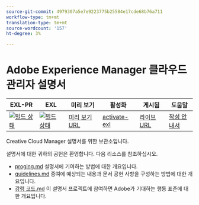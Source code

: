 ```yaml
---
source-git-commit: 4979307a5e7e9223775b25584e17cde68b76a711
workflow-type: tm+mt
translation-type: tm+mt
source-wordcount: '157'
ht-degree: 3%

---
```

# Adobe Experience Manager 클라우드 관리자 설명서

| EXL-PR | EXL | 미리 보기 | 활성화 | 게시됨 | 도움말 |
|--- |--- |--- |--- |--- |--- |
| [![빌드 상태](https://docs.ci.corp.adobe.com/view/exl-pr/job/experience-manager-cloud-manager.en_pr-exl/badge/icon)](https://docs.ci.corp.adobe.com/view/exl-pr/job/experience-manager-cloud-manager.en_pr-exl/lastBuild/) | [![빌드 상태](https://docs.ci.corp.adobe.com/view/exl-pr/job/experience-manager-cloud-manager.en_exl/lastBuild/badge/icon)](https://docs.ci.corp.adobe.com/view/exl-pr/job/experience-manager-cloud-manager.en_exl/lastBuild/lastBuild) | [미리 보기 URL](https://experienceleague.corp.adobe.com/docs/experience-manager-cloud-manager/using/introduction-to-cloud-manager.html?lang=en) | [activate-exl](https://docs.ci.corp.adobe.com/job/activate-exl/build/) | [라이브 URL](https://experienceleague.adobe.com/docs/experience-manager-cloud-manager/using/introduction-to-cloud-manager.html?lang=en) | [작성 안내서](https://experienceleague.adobe.com/docs/authoring-guide-exl/using/home.html?lang=en) |

Creative Cloud Manager 설명서를 위한 보관소입니다.

설명서에 대한 귀하의 공헌은 환영합니다. 다음 리소스를 참조하십시오.

* [proging.md](contributing.md) 설명서에 기여하는 방법에 대한 개요입니다.
* [guidelines.md](guidelines.md) 증여에 예상되는 내용과 문서 공헌 사항을 구성하는 방법에 대한 개요입니다.
* [강령 코드.md](code-of-conduct.md) 이 설명서 프로젝트에 참여하면 Adobe가 기대하는 행동 표준에 대한 개요입니다.
